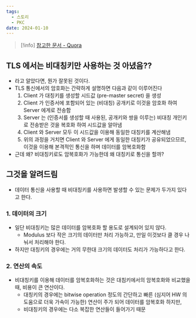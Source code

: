 ```yaml
---
tags:
  - 스토리
  - PKC
date: 2024-01-10
---
```

> [!info] [참고한 문서 - Quora](https://www.quora.com/Why-does-TLS-use-symmetric-encryption)

## TLS 에서는 비대칭키만 사용하는 것 아녔음??

- 라고 알았다면, 뭔가 잘못된 것이다.
- TLS 통신에서의 암호화는 간략하게 설명하면 다음과 같이 이루어진다
	1. Client 가 대칭키를 생성할 시드값 (pre-master secret) 을 생성
	2. Client 가 인증서에 포함되어 있는 (비대칭) 공개키로 이것을 암호화 하여 Server 에게로 전송함
	3. Server 는 (인증서를 생성할 때 사용된, 공개키와 쌍을 이루는) 비대칭 개인키로 전송받은 것을 복호화 하여 시드값을 알아냄
	4. Client 와 Server 모두 이 시드값을 이용해 동일한 대칭키를 계산해냄
	5. 위의 과정을 거치면 Client 와 Server 에게 동일한 대칭키가 공유되었으므르, 이것을 이용해 본격적인 통신을 하며 데이터를 암복호화함
- 근데 왜? 비대칭키로도 암복호화가 가능한데 왜 대칭키로 통신을 할까?

## 그것을 알려드림

- 데이터 통신을 사용할 때 비대칭키를 사용하면 발생할 수 있는 문제가 두가지 있다고 한다.

### 1. 데이터의 크기

- 일단 비대칭키는 많은 데이터를 암복호화 할 용도로 설계되어 있지 않다.
	- Modulus 보다 작은 크기의 데이터만 처리 가능하고, 만일 이것보다 클 경우 나눠서 처리해야 한다.
- 하지만 대칭키의 경우에는 거의 무한대 크기의 데이터도 처리가 가능하다고 한다.

### 2. 연산의 속도

- 비대칭키를 이용해 데이터를 암복호화하는 것은 대침키에서의 암복호화와 비교했을 때, 비용이 큰 연산이다.
	- 대칭키의 경우에는 bitwise operation 정도의 간단하고 빠른 (심지어 HW 의 도움으로 더욱 가속이 가능한) 연산이 주가 되어 데이터를 암복호화 하지만,
	- 비대칭키의 경우에는 다소 복잡한 연산들이 들어가기 때문